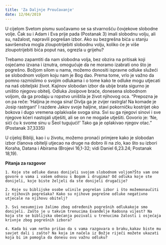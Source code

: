 ```yaml
---
title: 'Za Daljnje Proučavanje'
date: 12/04/2019
---
```


U cijelom Svetom pismu suočavamo se sa stvarnošću čovjekove slobodne volje. Čak su i Adam i Eva prije pada (Postanak 3) imali slobodnu volju, ali su, nažalost, napravili pogrešan izbor. Ako su bezgrešna bića u stanju savršenstva mogla zloupotrijebiti slobodnu volju, koliko će je više zloupotrijebiti bića poput nas, ogrezla u grijehu?

Trebamo zapamtiti da nam slobodna volja, bez obzira na pritisak koji osjećamo izvana i iznutra, omogućuje da ne moramo izabrati ono što je pogrešno. Božjom silom u nama, možemo donositi ispravne odluke služeći se slobodnom voljom koju nam je Bog dao. Prema tome, vrlo je važno da pomno razmislimo o svojim odlukama i o tome kako te odluke mogu utjecati na naš obiteljski život. Kajinov slobodan izbor da ubije brata sigurno je uništio njegovu obitelj. Odluka Josipove braće, donesena slobodnom voljom, da ga prodaju u ropstvo uništila je život njihovog oca. “Prepozna je on pa reče: ‘Haljina je moga sina! Divlja ga je zvijer rastrgla! Na komade je Josip rastrgan!’ I razdere Jakov svoje haljine, stavi pokorničku kostrijet oko bokova i dugo vremena oplakivaše svoga sina. Svi su ga njegovi sinovi i sve njegove kćeri nastojali utješiti, ali se on ne mogaše utješiti. Govorio je: ‘Ne, sići ću k svome sinu u Šeol tugujući!’ Tako ga je oplakivao njegov otac.” (Postanak 37,3335)

U cijeloj Bibliji, kao i u životu, možemo pronaći primjere kako je slobodan izbor članova obitelji utjecao na druge na dobro ili na zlo, kao što su izbori Koraha, Datana i Abirama (Brojevi 16,1-32; vidi Daniel 6,23.24; Postanak 18,19).

**Pitanja za razgovor**

`1.	Koje ste odluke danas donijeli svojom slobodnom voljom?Što vam one govore o vama i vašem odnosu s Bogom i drugima? Od odluka koje ste donijeli, koje biste željeli da ste donijeli drugačije?`

`2.	Koje su biblijske osobe učinile pogrešan izbor i što možemonaučiti iz njihovih pogrešaka? Kako su njihove pogrešne odluke negativno utjecale na njihovu obitelj?`

`3.	Svi nesumnjivo žalimo zbog određenih pogrešnih odlukakoje smo donijeli. Zašto je u takvim trenucima Evanđelje Radosna vijest? Na koja ste se biblijska obećanja pozivali u trenucima žalosti i osjećaja krivnje zbog pogrešnih izbora?`

`4.	Kada bi vam netko prišao da s vama razgovara o braku,kakav biste mu savjet dali i zašto? Na koja im načela iz Božje riječi možete ukazati koja bi im pomogla da donesu ovu važnu odluku?`

